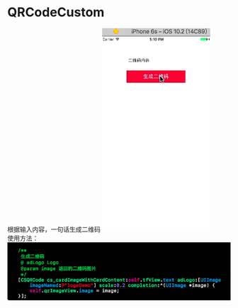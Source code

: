 # QRCodeCustom
根据输入内容，一句话生成二维码
![image](https://github.com/ShiWenChen/QRCodeCustom/blob/master/QRCodeCustom/perView.gif)  
使用方法：
![image](https://github.com/ShiWenChen/QRCodeCustom/blob/master/QRCodeCustom/use.png)  
